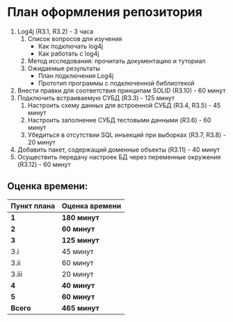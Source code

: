 # План оформления репозитория
1. Log4j (R3.1, R3.2) - 3 часа
    1. Список вопросов для изучения
        + Как подключать log4j
        + Как работать с log4j
    2. Метод исследования: прочитать документацию и туториал 
    3. Ожидаемые результаты
        + План подключения Log4j
        + Прототип программы с подключенной библиотекой 
2. Внести правки для соответствия принципам SOLID (R3.10) - 60 минут
3. Подключить встраиваемую СУБД (R3.3) - 125 минут
    1. Настроить схему данных для встроенной СУБД (R3.4, R3.5) - 45 минут
    2. Настроить заполнение СУБД тестовыми данными (R3.6) - 60 минут 
    3. Убедиться в отсутствии SQL инъекций при выборках (R3.7, R3.8) - 20 минут
4. Добавить пакет, содержащий доменные объекты (R3.11) - 40 минут
5. Осуществить передачу настроек БД через переменные окружения (R3.12) - 60 минут
## Оценка времени:
Пункт плана | Оценка времени
--- | ---
**1** | **180 минут**
**2** | **60 минут**
**3** | **125 минут**
3.i | 45 минут
3.ii | 60 минут
3.iii | 20 минут
**4** | **40 минут**
**5** | **60 минут**
**Всего** | **465 минут**
